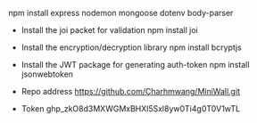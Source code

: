 npm install express nodemon mongoose dotenv body-parser

* Install the joi packet for validation
npm install joi

* Install the encryption/decryption library
npm install bcryptjs

* Install the JWT package for generating auth-token
npm install jsonwebtoken

* Repo address
https://github.com/Charhmwang/MiniWall.git

* Token
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